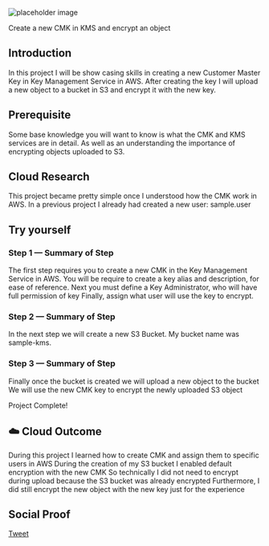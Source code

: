 
![placeholder image](https://docs.aws.amazon.com/kms/latest/developerguide/images/decrypt.png)

Create a new CMK in KMS and encrypt an object
## Introduction

In this project I will be show casing skills in creating a new Customer Master Key in Key Management Service in AWS. After creating 
the key I will upload a new object to a bucket in S3 and encrypt it with the new key.

## Prerequisite

Some base knowledge you will want to know is what the CMK and KMS services are in detail. As well as an understanding the importance of encrypting objects uploaded to S3. 

## Cloud Research

This project became pretty simple once I understood how the CMK work in AWS. In a previous project I already had created a new user: sample.user

## Try yourself

### Step 1 — Summary of Step

The first step requires you to create a new CMK in the Key Management Service in AWS. 
You will be require to create a key alias and description, for ease of reference. 
Next you must define a Key Administrator, who will have full permission of key
Finally, assign what user will use the key to encrypt.

### Step 2 — Summary of Step

In the next step we will create a new S3 Bucket.
My bucket name was sample-kms.

### Step 3 — Summary of Step

Finally once the bucket is created we will upload a new object to the bucket
We will use the new CMK key to encrypt the newly uploaded S3 object

Project Complete!

## ☁️ Cloud Outcome

During this project I learned how to create CMK and assign them to specific users in AWS
During the creation of my S3 bucket I enabled default encryption with the new CMK
So technically I did not need to encrypt during upload because the S3 bucket was already encrypted
Furthermore, I did still encrypt the new object with the new key just for the experience 

## Social Proof

[Tweet](https://twitter.com/MarcusS69448454/status/1363671973704966144)
